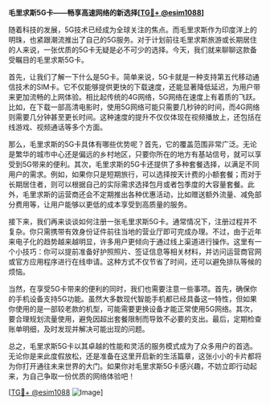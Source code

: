 **毛里求斯5G卡——畅享高速网络的新选择[[TG💪+ @esim1088](https://t.me/s/esim1088)]**

随着科技的发展，5G技术已经成为全球关注的焦点。而毛里求斯作为印度洋上的明珠，也紧跟潮流推出了自己的5G服务。对于计划前往毛里求斯旅游或长期居住的人来说，一张优质的5G卡无疑是必不可少的选择。今天，我们就来聊聊这款备受瞩目的毛里求斯5G卡。

首先，让我们了解一下什么是5G卡。简单来说，5G卡就是一种支持第五代移动通信技术的SIM卡。它不仅能够提供更快的下载速度，还能显著降低延迟，为用户带来更加流畅的上网体验。相比起传统的4G网络，5G网络在速度上有着质的飞跃。比如，在下载一部高清电影时，使用5G网络可能只需要几秒钟的时间，而4G网络则需要几分钟甚至更长时间。这种速度的提升不仅仅体现在视频播放上，还包括在线游戏、视频通话等多个方面。

那么，毛里求斯的5G卡具体有哪些优势呢？首先，它的覆盖范围非常广泛。无论是繁华的城市中心还是偏远的乡村地区，只要你所在的地方有基站信号，就可以享受到5G带来的便利。其次，毛里求斯的5G卡还提供了多种套餐选择，以满足不同用户的需求。例如，如果你只是短期旅行，可以选择按天计费的小额套餐；而对于长期居住者，则可以根据自己的实际需求选择包月或者包季度的大容量套餐。此外，毛里求斯的运营商还会不定期推出各种优惠活动，比如赠送额外流量、减免部分费用等，让用户能够以更低的成本享受到高质量的服务。

接下来，我们再来谈谈如何注册一张毛里求斯5G卡。通常情况下，注册过程并不复杂。你只需携带有效身份证件前往当地的营业厅即可完成办理。不过，由于近年来电子化的趋势越来越明显，许多用户更倾向于通过线上渠道进行操作。这里有一个小技巧：你可以提前准备好护照照片、签证信息等相关材料，并访问运营商官网或官方应用程序进行在线申请。这种方式不仅节省了时间，还可以避免排队等候的烦恼。

当然，在享受5G卡带来的便利的同时，我们也需要注意一些事项。首先，确保你的手机设备支持5G功能。虽然大多数现代智能手机都已经具备这一特性，但如果你使用的是一部较老款的机型，可能需要更换设备才能正常使用5G网络。其次，要合理规划流量使用，避免因超出套餐限制而导致不必要的支出。最后，定期检查账单明细，及时发现并解决可能出现的问题。

总之，毛里求斯5G卡以其卓越的性能和灵活的服务模式成为了众多用户的首选。无论你是来此度假放松，还是准备在这里开启新的生活篇章，这张小小的卡片都将为你打开通往未来世界的大门。如果你对毛里求斯5G卡感兴趣，不妨立即行动起来，为自己争取一份优质的网络体验吧！

[[TG💪+ @esim1088](https://t.me/s/esim1088) ![Image](https://i.postimg.cc/4NQfJmqS/Snipaste-2025-05-13-00-14-12.png)]